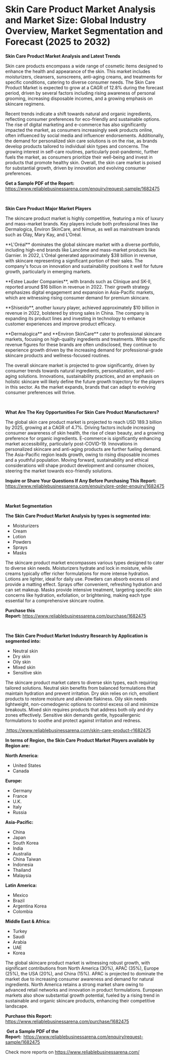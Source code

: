 <p><h1>Skin Care Product Market Analysis and Market Size: Global Industry Overview, Market Segmentation and Forecast (2025 to 2032)</h1></p><p><strong>Skin Care Product Market Analysis and Latest Trends</strong></p>
<p><p>Skin care products encompass a wide range of cosmetic items designed to enhance the health and appearance of the skin. This market includes moisturizers, cleansers, sunscreens, anti-aging creams, and treatments for specific conditions, catering to diverse consumer needs. The Skin Care Product Market is expected to grow at a CAGR of 12.8% during the forecast period, driven by several factors including rising awareness of personal grooming, increasing disposable incomes, and a growing emphasis on skincare regimens.</p><p>Recent trends indicate a shift towards natural and organic ingredients, reflecting consumer preferences for eco-friendly and sustainable options. The rise of digital marketing and e-commerce has also significantly impacted the market, as consumers increasingly seek products online, often influenced by social media and influencer endorsements. Additionally, the demand for personalized skin care solutions is on the rise, as brands develop products tailored to individual skin types and concerns. The growing interest in self-care routines, particularly post-pandemic, further fuels the market, as consumers prioritize their well-being and invest in products that promote healthy skin. Overall, the skin care market is poised for substantial growth, driven by innovation and evolving consumer preferences.</p></p>
<p><strong>Get a Sample PDF of the Report:&nbsp;</strong> <a href="https://www.reliablebusinessarena.com/enquiry/request-sample/1682475?utm_campaign=2532&utm_medium=2&utm_source=Github&utm_content=ia&utm_term=26032025&utm_id=skin-care-product">https://www.reliablebusinessarena.com/enquiry/request-sample/1682475</a></p>
<p>&nbsp;</p>
<p><strong>Skin Care Product Major Market Players</strong></p>
<p><p>The skincare product market is highly competitive, featuring a mix of luxury and mass-market brands. Key players include both professional lines like Dermalogica, Environ SkinCare, and Nimue, as well as mainstream brands such as Olay, Mary Kay, and L'Oréal.</p><p>**L'Oréal** dominates the global skincare market with a diverse portfolio, including high-end brands like Lancôme and mass-market products like Garnier. In 2022, L'Oréal generated approximately $38 billion in revenue, with skincare representing a significant portion of their sales. The company's focus on innovation and sustainability positions it well for future growth, particularly in emerging markets.</p><p>**Estee Lauder Companies**, with brands such as Clinique and SK-II, reported around $16 billion in revenue in 2022. Their growth strategy emphasizes digital engagement and expansion in Asia-Pacific markets, which are witnessing rising consumer demand for premium skincare.</p><p>**Shiseido**, another luxury player, achieved approximately $10 billion in revenue in 2022, bolstered by strong sales in China. The company is expanding its product lines and investing in technology to enhance customer experiences and improve product efficacy.</p><p>**Dermalogica** and **Environ SkinCare** cater to professional skincare markets, focusing on high-quality ingredients and treatments. While specific revenue figures for these brands are often undisclosed, they continue to experience growth driven by the increasing demand for professional-grade skincare products and wellness-focused routines.</p><p>The overall skincare market is projected to grow significantly, driven by consumer trends towards natural ingredients, personalization, and anti-aging solutions. Innovations, sustainability practices, and an emphasis on holistic skincare will likely define the future growth trajectory for the players in this sector. As the market expands, brands that can adapt to evolving consumer preferences will thrive.</p></p>
<p>&nbsp;</p>
<p><strong>What Are The Key Opportunities For Skin Care Product Manufacturers?</strong></p>
<p><p>The global skin care product market is projected to reach USD 189.3 billion by 2025, growing at a CAGR of 4.7%. Driving factors include increasing consumer awareness of skin health, the rise of clean beauty, and a growing preference for organic ingredients. E-commerce is significantly enhancing market accessibility, particularly post-COVID-19. Innovations in personalized skincare and anti-aging products are further fueling demand. The Asia-Pacific region leads growth, owing to rising disposable incomes and a youthful population. Moving forward, sustainability and ethical considerations will shape product development and consumer choices, steering the market towards eco-friendly solutions.</p></p>
<p><strong>Inquire or Share Your Questions If Any Before Purchasing This Report:</strong> <a href="https://www.reliablebusinessarena.com/enquiry/pre-order-enquiry/1682475?utm_campaign=2532&utm_medium=2&utm_source=Github&utm_content=ia&utm_term=26032025&utm_id=skin-care-product">https://www.reliablebusinessarena.com/enquiry/pre-order-enquiry/1682475</a></p>
<p>&nbsp;</p>
<p><strong>Market Segmentation</strong></p>
<p><strong>The Skin Care Product Market Analysis by types is segmented into:</strong></p>
<p><ul><li>Moisturizers</li><li>Cream</li><li>Lotion</li><li>Powders</li><li>Sprays</li><li>Masks</li></ul></p>
<p><p>The skincare product market encompasses various types designed to cater to diverse skin needs. Moisturizers hydrate and lock in moisture, while creams typically offer richer formulations for more intense hydration. Lotions are lighter, ideal for daily use. Powders can absorb excess oil and provide a matting effect. Sprays offer convenient, refreshing hydration and can set makeup. Masks provide intensive treatment, targeting specific skin concerns like hydration, exfoliation, or brightening, making each type essential for a comprehensive skincare routine.</p></p>
<p><strong>Purchase this Report:&nbsp;</strong><a href="https://www.reliablebusinessarena.com/purchase/1682475?utm_campaign=2532&utm_medium=2&utm_source=Github&utm_content=ia&utm_term=26032025&utm_id=skin-care-product">https://www.reliablebusinessarena.com/purchase/1682475</a></p>
<p>&nbsp;</p>
<p><strong>The Skin Care Product Market Industry Research by Application is segmented into:</strong></p>
<p><ul><li>Neutral skin</li><li>Dry skin</li><li>Oily skin</li><li>Mixed skin</li><li>Sensitive skin</li></ul></p>
<p><p>The skincare product market caters to diverse skin types, each requiring tailored solutions. Neutral skin benefits from balanced formulations that maintain hydration and prevent irritation. Dry skin relies on rich, emollient products to restore moisture and alleviate flakiness. Oily skin needs lightweight, non-comedogenic options to control excess oil and minimize breakouts. Mixed skin requires products that address both oily and dry zones effectively. Sensitive skin demands gentle, hypoallergenic formulations to soothe and protect against irritation and redness.</p></p>
<p><a href="https://www.reliablebusinessarena.com/skin-care-product-r1682475?utm_campaign=2532&utm_medium=2&utm_source=Github&utm_content=ia&utm_term=26032025&utm_id=skin-care-product">&nbsp;https://www.reliablebusinessarena.com/skin-care-product-r1682475</a></p>
<p><strong>In terms of Region, the Skin Care Product Market Players available by Region are:</strong></p>
<p>
    <p> <strong> North America: </strong>
        <ul>
            <li>United States</li>
            <li>Canada</li>
        </ul>
        </p> 
    <p> <strong> Europe: </strong>
        <ul>
            <li>Germany</li>
            <li>France</li>
            <li>U.K.</li>
            <li>Italy</li>
            <li>Russia</li>
        </ul>
        </p> 
    <p> <strong> Asia-Pacific: </strong>
        <ul>
            <li>China</li>
            <li>Japan</li>
            <li>South Korea</li>
            <li>India</li>
            <li>Australia</li>
            <li>China Taiwan</li>
            <li>Indonesia</li>
            <li>Thailand</li>
            <li>Malaysia</li>
        </ul>
        </p> 
    <p> <strong> Latin America: </strong>
        <ul>
            <li>Mexico</li>
            <li>Brazil</li>
            <li>Argentina Korea</li>
            <li>Colombia</li>
        </ul>
        </p> 
    <p> <strong> Middle East & Africa: </strong>
        <ul>
            <li>Turkey</li>
            <li>Saudi</li>
            <li>Arabia</li>
            <li>UAE</li>
            <li>Korea</li>
        </ul>
    </p>
    </p>
<p><p>The global skincare product market is witnessing robust growth, with significant contributions from North America (30%), APAC (35%), Europe (25%), the USA (20%), and China (15%). APAC is projected to dominate the market due to increasing consumer awareness and demand for natural ingredients. North America retains a strong market share owing to advanced retail networks and innovation in product formulations. European markets also show substantial growth potential, fueled by a rising trend in sustainable and organic skincare products, enhancing their competitive landscape.</p></p>
<p><strong>Purchase this Report: </strong><a href="https://www.reliablebusinessarena.com/purchase/1682475?utm_campaign=2532&utm_medium=2&utm_source=Github&utm_content=ia&utm_term=26032025&utm_id=skin-care-product">https://www.reliablebusinessarena.com/purchase/1682475</a></p>
<p>&nbsp;<strong>Get a Sample PDF of the Report:&nbsp;&nbsp;</strong><a href="https://www.reliablebusinessarena.com/enquiry/request-sample/1682475?utm_campaign=2532&utm_medium=2&utm_source=Github&utm_content=ia&utm_term=26032025&utm_id=skin-care-product">https://www.reliablebusinessarena.com/enquiry/request-sample/1682475</a></p>
<p><strong></strong></p>
<p>Check more reports on <a href="https://www.reliablebusinessarena.com/?utm_campaign=2532&utm_medium=2&utm_source=Github&utm_content=ia&utm_term=26032025&utm_id=skin-care-product">https://www.reliablebusinessarena.com/</a></p>